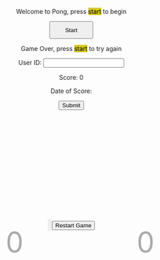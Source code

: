 <!-- <!DOCTYPE html> -->
<html>
<head>
  <meta charset="UTF-8">
  <title>Pong Game</title>
  <style>
    #pong-container {
      position: absolute;
      left: 50%;
      transform: translate(-50%, +60%);
      width: 600px;
      height: 400px;
    }
    canvas {
      width: 100%;
      height: 100%;
      background: #222;
      border: 5px solid #eee;
    }
    .score {
      font-size: 4rem;
      color: #aaa;
      position: absolute;
      top: 10px;
    }
    #score1 {
      left: 150px;
    }
    #score2 {
      left: 450px;
    }
    #start_game_button {
      height: 40px;
      width: 100px;
    }
  </style>
</head>
<body>
  <div class="container bg-secondary" style="text-align:center;">
        <!-- Main Menu -->
        <div id="menu" class="py-4 text-light">
            <p>Welcome to Pong, press <span style="background-color: #d4ca1c; color: #000000">start</span> to begin</p>
            <button id="start_game_button" onclick="gameLoop()">Start</button>
        </div>
        <!-- Game Over -->
        <div id="gameover" class="py-4 text-light">
            <p>Game Over, press <span style="background-color: #d4ca1c; color: #000000">start</span> to try again</p>
            <form action="javascript:create_user()">
                <p><label>
                    User ID:
                    <input type="text" name="username" id="username" required>
                </label></p>
                <p><label>
                    Score:
                    <span name="score" id="score">0</span>
                </label></p>
                <p><label>
                    Date of Score:
                    <span type="date" name="dos" id="dos"></span>
                </label></p>
                <p>
                    <button onclick="alert('Your score has been posted!')">Submit</button>
                </p>
            </form>
            <!-- <a id="new_game1" class="link-alert">new game</a>
            <a id="setting_menu1" class="link-alert">settings</a> -->
        </div>
        <!-- Play Screen -->
        <div id="empty-space"></div>
        <div id="pong-container" style="text-align:center;">
          <canvas id="canvas"></canvas>
          <div class="score" id="score1">0</div>
          <div class="score" id="score2">0</div>
          <button id="restartButton">Restart Game</button>
        </div>
  </div>

<script>
  const canvas = document.getElementById('canvas');
  const ctx = canvas.getContext('2d');
  const ballSize = 5;
  const PONG_GAMEOVER = document.getElementById("gameover");
  // const button_new_game = document.getElementById("new_game");
  // Set the canvas width and height
  canvas.width = 600;
  canvas.height = 400;
  PONG_GAMEOVER.style.display= "none";
  // Set the initial ball position and velocity
  let ballX, ballY, ballSpeedX, ballSpeedY;
  resetBall();


  // Set the initial paddle positions
  let paddle1Y = canvas.height / 2 - 40;
  let paddle2Y = canvas.height / 2 - 40;

  // Set the paddle dimensions
  const paddleWidth = 10;
  const paddleHeight = 80;

  // Set the initial scores
  let scorePlayer1 = 0;
  let scorePlayer2 = 0;

  // Define the score limit
  const scoreLimit = 1;

  // Get the score elements
  const score1 = document.getElementById('score1');
  const score2 = document.getElementById('score2');

  // Restart
  const restartButton = document.getElementById('restartButton');
  restartButton.addEventListener('click', restart);

  // Draw the paddles and ball on the canvas
  function drawPaddlesAndBall() {
    // Clear the canvas
    ctx.clearRect(0, 0, canvas.width, canvas.height);
    // Draw the paddles
    ctx.fillStyle = '#fff';
    ctx.fillRect(0 + 10, paddle1Y, paddleWidth, paddleHeight);
    ctx.fillRect(canvas.width - paddleWidth - 10, paddle2Y, paddleWidth, paddleHeight);

    // Draw the ball
    ctx.beginPath();
    ctx.fillStyle = '#fff';
    ctx.arc(ballX, ballY, ballSize, 0, Math.PI * 2);
    ctx.fill();
  }


  // Update the ball position and check for collisions
  function moveBall() {
    ballX += ballSpeedX;
    ballY += ballSpeedY;
    // Check for collisions with the top and bottom walls
    if (ballY - ballSize < 0 || ballY + ballSize > canvas.height) {
      ballSpeedY = -ballSpeedY;
    }
    // Check for collisions with the paddles
    if (ballX - ballSize < paddleWidth + 10 && ballY > paddle1Y && ballY < paddle1Y + paddleHeight) {
      ballSpeedX = -ballSpeedX;
      let deltaY = ballY - (paddle1Y + paddleHeight / 2);
      ballSpeedY = deltaY * 0.35;
    } else if (ballX + ballSize > canvas.width - paddleWidth - 10 && ballY > paddle2Y && ballY < paddle2Y + paddleHeight) {
      ballSpeedX = -ballSpeedX;
      let deltaY = ballY - (paddle2Y + paddleHeight / 2);
      ballSpeedY = deltaY * 0.35;
    }

    // Check for a goal scored by player 1
    if (ballX - ballSize < 0) {
      scorePlayer2++;
      resetBall();
    }

    // Check for a goal scored by player 2
    if (ballX + ballSize > canvas.width) {
      scorePlayer1++;
      resetBall();
    }
  }

  // Reset the ball to the center of the canvas
  function resetBall() {
    ballX = canvas.width / 2;
    ballY = canvas.height / 2;
    ballSpeedX = Math.random() < 0.5 ? -5 : 5;
    ballSpeedY = Math.random() * 4 - 2;
  }
  function resetBallNoSpeed() {
    ballX = canvas.width / 2;
    ballY = canvas.height / 2;
  }

  // Update the paddle positions based on the user input
  function movePaddles() {
    // Move the first paddle (player 1)
    if (wPressed) {
    paddle1Y -= 5;
    } else if (sPressed) {
    paddle1Y += 5;
    }
    // Move the second paddle (player 2)
    if (upPressed) {
      paddle2Y -= 5;
    } else if (downPressed) {
      paddle2Y += 5;
    }

    // Make sure the paddles don't move off the screen
    if (paddle1Y < 0) {
      paddle1Y = 0;
    } else if (paddle1Y + paddleHeight > canvas.height) {
      paddle1Y = canvas.height - paddleHeight;
    }

    if (paddle2Y < 0) {
      paddle2Y = 0;
    } else if (paddle2Y + paddleHeight > canvas.height) {
      paddle2Y = canvas.height - paddleHeight;
    }
  }

  // Check for the game end
  function checkGameEnd() {
    // Check if player 1 has won
    if (scorePlayer1 >= scoreLimit) {
      
      if(confirm('Player 1 wins!')){
      restart();
      PONG_GAMEOVER.style.display= "block";
      } else {
      restart();
      PONG_GAMEOVER.style.display= "block";
      window.close();
      }
    // return gameLoop();
    }
    // Check if player 2 has won
    if (scorePlayer2 >= scoreLimit) {
      PONG_GAMEOVER.style.display= "block";
      if(confirm('Player 2 wins!')){
      PONG_GAMEOVER.style.display= "block";
      restart();
      } else {
      PONG_GAMEOVER.style.display= "block";
      restart();
      window.close();
      }
      // return gameLoop();
    }
  }

  // Main game loop
  function gameLoop() {
    drawPaddlesAndBall();
    moveBall();
    movePaddles();
    checkGameEnd();
    // Update the score display
    score1.textContent = scorePlayer1;
    score2.textContent = scorePlayer2;
    requestAnimationFrame(gameLoop);
    PONG_GAMEOVER.style.display= "none";
  }

  // Detect user input
  let wPressed = false;
  let sPressed = false;
  let upPressed = false;
  let downPressed = false;

  document.addEventListener('keydown', (event) => {
  if (event.key === 'w') {
  wPressed = true;
  } else if (event.key === 's') {
  sPressed = true;
  } else if (event.key === 'ArrowUp') {
  upPressed = true;
  } else if (event.key === 'ArrowDown') {
  downPressed = true;
  }
  });

  document.addEventListener('keyup', (event) => {
  if (event.key === 'w') {
  wPressed = false;
  } else if (event.key === 's') {
  sPressed = false;
  } else if (event.key === 'ArrowUp') {
  upPressed = false;
  } else if (event.key === 'ArrowDown') {
  downPressed = false;
  }
  });

  // Start the game loop
  // gameLoop();



  function restart() {
    // Reset the scores
    scorePlayer1 = 0;
    scorePlayer2 = 0;

    // Reset the ball and paddles
    resetBallNoSpeed();
    paddle1Y = canvas.height / 2 - 40;
    paddle2Y = canvas.height / 2 - 40;
  }

</script>

</body>
</html> 
